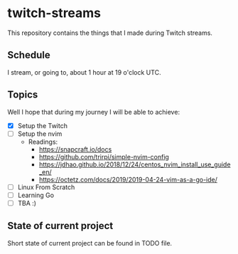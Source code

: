 # twitch-streams

This repository contains the things that I made during Twitch streams.

## Schedule

I stream, or going to, about 1 hour at 19 o'clock UTC.

## Topics

Well I hope that during my journey I will be able to achieve:

- [x] Setup the Twitch
- [ ] Setup the nvim
  - Readings:
    - https://snapcraft.io/docs
    - https://github.com/trirpi/simple-nvim-config
    - https://jdhao.github.io/2018/12/24/centos_nvim_install_use_guide_en/
    - https://octetz.com/docs/2019/2019-04-24-vim-as-a-go-ide/
- [ ] Linux From Scratch
- [ ] Learning Go
- [ ] TBA :)

## State of current project

Short state of current project can be found in TODO file.
